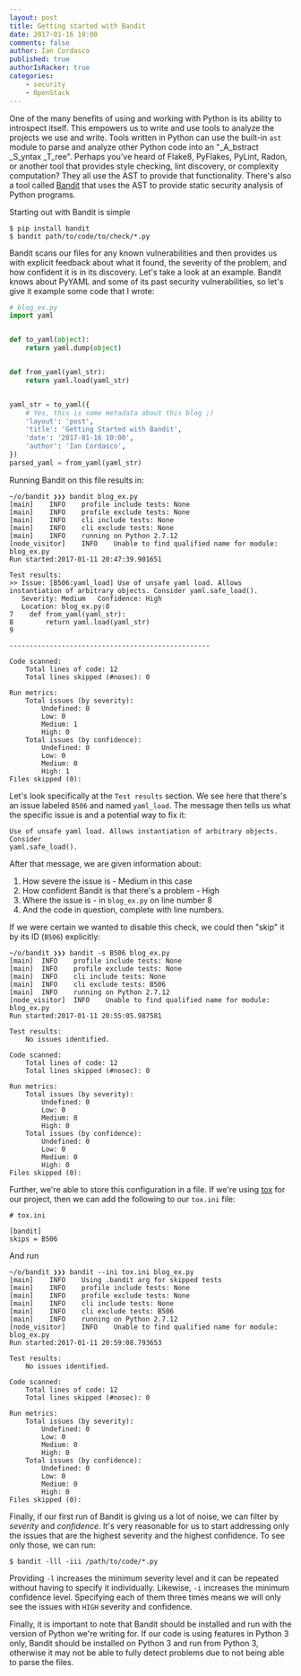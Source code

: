 ```yaml
---
layout: post
title: Getting started with Bandit
date: 2017-01-16 10:00
comments: false
author: Ian Cordasco
published: true
authorIsRacker: true
categories:
    - security
    - OpenStack
---
```


One of the many benefits of using and working with Python is its ability to
introspect itself. This empowers us to write and use tools to analyze the
projects we use and write. Tools written in Python can use the built-in `ast`
module to parse and analyze other Python code into an "_A_bstract _S_yntax
_T_ree". Perhaps you've heard of Flake8, PyFlakes, PyLint, Radon, or another
tool that provides style checking, lint discovery, or complexity computation?
They all use the AST to provide that functionality. There's also a tool called
[Bandit][] that uses the AST to provide static security analysis of Python
programs.

<!-- more -->

Starting out with Bandit is simple

```
$ pip install bandit
$ bandit path/to/code/to/check/*.py
```

Bandit scans our files for any known vulnerabilities and then provides us
with explicit feedback about what it found, the severity of the problem, and how
confident it is in its discovery. Let's take a look at an example. Bandit
knows about PyYAML and some of its past security vulnerabilities, so let's
give it example some code that I wrote:

```python
# blog_ex.py
import yaml


def to_yaml(object):
    return yaml.dump(object)


def from_yaml(yaml_str):
    return yaml.load(yaml_str)


yaml_str = to_yaml({
    # Yes, this is some metadata about this blog ;)
    'layout': 'post',
    'title': 'Getting Started with Bandit',
    'date': '2017-01-16 10:00',
    'author': 'Ian Cordasco',
})
parsed_yaml = from_yaml(yaml_str)
```

Running Bandit on this file results in:

```
~/o/bandit ❯❯❯ bandit blog_ex.py
[main]    INFO    profile include tests: None
[main]    INFO    profile exclude tests: None
[main]    INFO    cli include tests: None
[main]    INFO    cli exclude tests: None
[main]    INFO    running on Python 2.7.12
[node_visitor]    INFO    Unable to find qualified name for module: blog_ex.py
Run started:2017-01-11 20:47:39.901651

Test results:
>> Issue: [B506:yaml_load] Use of unsafe yaml load. Allows instantiation of arbitrary objects. Consider yaml.safe_load().
   Severity: Medium   Confidence: High
   Location: blog_ex.py:8
7    def from_yaml(yaml_str):
8        return yaml.load(yaml_str)
9

--------------------------------------------------

Code scanned:
    Total lines of code: 12
    Total lines skipped (#nosec): 0

Run metrics:
    Total issues (by severity):
        Undefined: 0
        Low: 0
        Medium: 1
        High: 0
    Total issues (by confidence):
        Undefined: 0
        Low: 0
        Medium: 0
        High: 1
Files skipped (0):
```

Let's look specifically at the `Test results` section. We see here that
there's an issue labeled `B506` and named `yaml_load`. The message then tells
us what the specific issue is and a potential way to fix it:

```
Use of unsafe yaml load. Allows instantiation of arbitrary objects. Consider
yaml.safe_load().
```

After that message, we are given information about:

1. How severe the issue is - Medium in this case
2. How confident Bandit is that there's a problem - High
3. Where the issue is - in `blog_ex.py` on line number 8
4. And the code in question, complete with line numbers.

If we were certain we wanted to disable this check, we could then "skip" it
by its ID (`B506`) explicitly:

```
~/o/bandit ❯❯❯ bandit -s B506 blog_ex.py
[main]  INFO    profile include tests: None
[main]  INFO    profile exclude tests: None
[main]  INFO    cli include tests: None
[main]  INFO    cli exclude tests: B506
[main]  INFO    running on Python 2.7.12
[node_visitor]  INFO    Unable to find qualified name for module: blog_ex.py
Run started:2017-01-11 20:55:05.987581

Test results:
    No issues identified.

Code scanned:
    Total lines of code: 12
    Total lines skipped (#nosec): 0

Run metrics:
    Total issues (by severity):
        Undefined: 0
        Low: 0
        Medium: 0
        High: 0
    Total issues (by confidence):
        Undefined: 0
        Low: 0
        Medium: 0
        High: 0
Files skipped (0):
```

Further, we're able to store this configuration in a file. If we're using
[tox][] for our project, then we can add the following to our `tox.ini` file:

```
# tox.ini

[bandit]
skips = B506
```

And run

```
~/o/bandit ❯❯❯ bandit --ini tox.ini blog_ex.py
[main]    INFO    Using .bandit arg for skipped tests
[main]    INFO    profile include tests: None
[main]    INFO    profile exclude tests: None
[main]    INFO    cli include tests: None
[main]    INFO    cli exclude tests: B506
[main]    INFO    running on Python 2.7.12
[node_visitor]    INFO    Unable to find qualified name for module: blog_ex.py
Run started:2017-01-11 20:59:08.793653

Test results:
    No issues identified.

Code scanned:
    Total lines of code: 12
    Total lines skipped (#nosec): 0

Run metrics:
    Total issues (by severity):
        Undefined: 0
        Low: 0
        Medium: 0
        High: 0
    Total issues (by confidence):
        Undefined: 0
        Low: 0
        Medium: 0
        High: 0
Files skipped (0):
```

Finally, if our first run of Bandit is giving us a lot of noise, we can filter
by *severity* and *confidence*. It's very reasonable for us to start
addressing only the issues that are the highest severity and the highest
confidence. To see only those, we can run:

```
$ bandit -lll -iii /path/to/code/*.py
```

Providing `-l` increases the minimum severity level and it can be repeated
without having to specify it individually. Likewise, `-i` increases the
minimum confidence level. Specifying each of them three times means we will
only see the issues with `HIGH` severity and confidence.

Finally, it is important to note that Bandit should be installed and run with
the version of Python we're writing for. If our code is using features in
Python 3 only, Bandit should be installed on Python 3 and run from Python 3,
otherwise it may not be able to fully detect problems due to not being able to
parse the files.

[Bandit]: https://pypi.org/project/bandit
[tox]:    https://tox.readthedocs.io/
